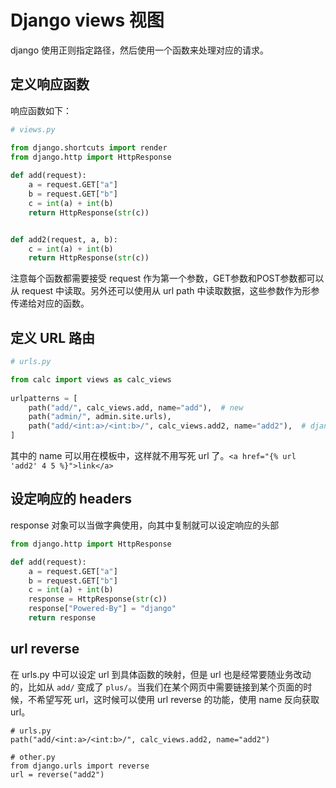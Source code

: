 # Django views 视图

<!--
ID: 311ba8a9-e6a8-4281-9f21-7a59cdfe583a
Status: publish
Date: 2018-06-17T08:00:00
Modified: 2020-05-16T11:40:42
wp_id: 700
-->

django 使用正则指定路径，然后使用一个函数来处理对应的请求。

## 定义响应函数

响应函数如下：

```py
# views.py

from django.shortcuts import render
from django.http import HttpResponse
 
def add(request):
    a = request.GET["a"]
    b = request.GET["b"]
    c = int(a) + int(b)
    return HttpResponse(str(c))


def add2(request, a, b):
    c = int(a) + int(b)
    return HttpResponse(str(c))
```

注意每个函数都需要接受 request 作为第一个参数，GET参数和POST参数都可以从 request 中读取。另外还可以使用从 url path 中读取数据，这些参数作为形参传递给对应的函数。

## 定义 URL 路由

```py
# urls.py

from calc import views as calc_views
 
urlpatterns = [
    path("add/", calc_views.add, name="add"),  # new
    path("admin/", admin.site.urls),
    path("add/<int:a>/<int:b>/", calc_views.add2, name="add2"),  # django 2.0 的新语法，以前都是用正则分组
]
```

其中的 name 可以用在模板中，这样就不用写死 url 了。`<a href="{% url 'add2' 4 5 %}">link</a>`

## 设定响应的 headers

response 对象可以当做字典使用，向其中复制就可以设定响应的头部

```py
from django.http import HttpResponse

def add(request):
    a = request.GET["a"]
    b = request.GET["b"]
    c = int(a) + int(b)
    response = HttpResponse(str(c))
    response["Powered-By"] = "django"
    return response
```

## url reverse

在 urls.py 中可以设定 url 到具体函数的映射，但是 url 也是经常要随业务改动的，比如从 `add/` 变成了 `plus/`。当我们在某个网页中需要链接到某个页面的时候，不希望写死 url，这时候可以使用 url reverse 的功能，使用 name 反向获取 url。

```
# urls.py
path("add/<int:a>/<int:b>/", calc_views.add2, name="add2")

# other.py
from django.urls import reverse
url = reverse("add2")
```